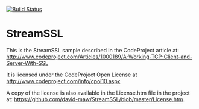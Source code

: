 [![Build Status](https://dev.azure.com/davidmaw/StreamSSL/_apis/build/status/david-maw.StreamSSL?branchName=master)](https://dev.azure.com/davidmaw/StreamSSL/_build/latest?definitionId=1&branchName=master)

# StreamSSL
This is the StreamSSL sample described in the CodeProject article at:
http://www.codeproject.com/Articles/1000189/A-Working-TCP-Client-and-Server-With-SSL

It is licensed under the CodeProject Open License at http://www.codeproject.com/info/cpol10.aspx

A copy of the license is also available in the License.htm file in the project at:
https://github.com/david-maw/StreamSSL/blob/master/License.htm.

